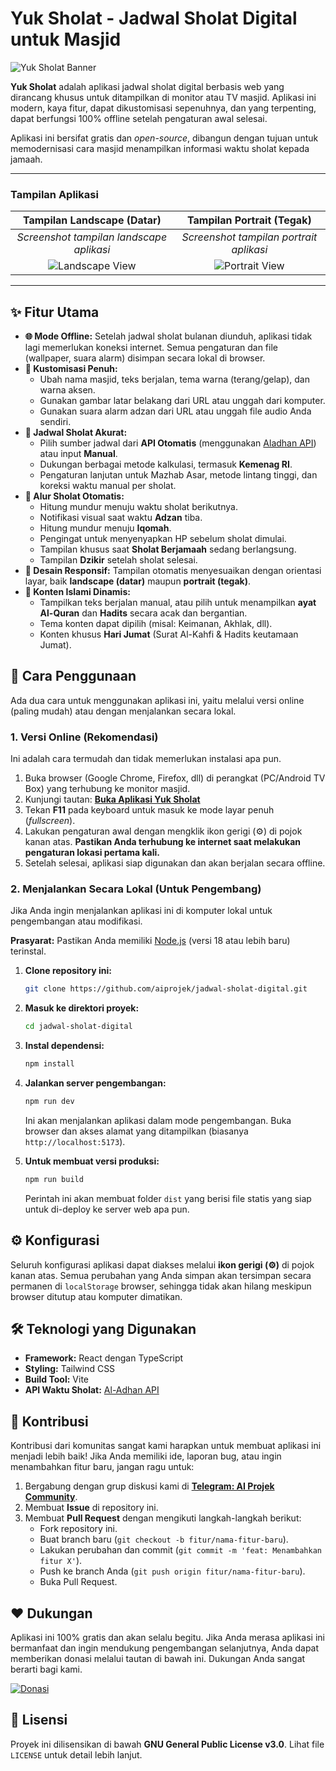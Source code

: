 # Yuk Sholat - Jadwal Sholat Digital untuk Masjid

![Yuk Sholat Banner](https://raw.githubusercontent.com/aiprojek/asset/main/1721544026391.png)

**Yuk Sholat** adalah aplikasi jadwal sholat digital berbasis web yang dirancang khusus untuk ditampilkan di monitor atau TV masjid. Aplikasi ini modern, kaya fitur, dapat dikustomisasi sepenuhnya, dan yang terpenting, dapat berfungsi 100% offline setelah pengaturan awal selesai.

Aplikasi ini bersifat gratis dan _open-source_, dibangun dengan tujuan untuk memodernisasi cara masjid menampilkan informasi waktu sholat kepada jamaah.

---

### Tampilan Aplikasi

| Tampilan Landscape (Datar) | Tampilan Portrait (Tegak) |
| :---: | :---: |
| _Screenshot tampilan landscape aplikasi_ | _Screenshot tampilan portrait aplikasi_ |
| ![Landscape View](https://raw.githubusercontent.com/aiprojek/asset/main/ss-ys-landscape.png) | ![Portrait View](https://raw.githubusercontent.com/aiprojek/asset/main/ss-ys-portrait.png) |

---

## ✨ Fitur Utama

-   **🌐 Mode Offline:** Setelah jadwal sholat bulanan diunduh, aplikasi tidak lagi memerlukan koneksi internet. Semua pengaturan dan file (wallpaper, suara alarm) disimpan secara lokal di browser.
-   **🎨 Kustomisasi Penuh:**
    -   Ubah nama masjid, teks berjalan, tema warna (terang/gelap), dan warna aksen.
    -   Gunakan gambar latar belakang dari URL atau unggah dari komputer.
    -   Gunakan suara alarm adzan dari URL atau unggah file audio Anda sendiri.
-   **🕋 Jadwal Sholat Akurat:**
    -   Pilih sumber jadwal dari **API Otomatis** (menggunakan [Aladhan API](https://aladhan.com/prayer-times-api)) atau input **Manual**.
    -   Dukungan berbagai metode kalkulasi, termasuk **Kemenag RI**.
    -   Pengaturan lanjutan untuk Mazhab Asar, metode lintang tinggi, dan koreksi waktu manual per sholat.
-   **🔄 Alur Sholat Otomatis:**
    -   Hitung mundur menuju waktu sholat berikutnya.
    -   Notifikasi visual saat waktu **Adzan** tiba.
    -   Hitung mundur menuju **Iqomah**.
    -   Pengingat untuk menyenyapkan HP sebelum sholat dimulai.
    -   Tampilan khusus saat **Sholat Berjamaah** sedang berlangsung.
    -   Tampilan **Dzikir** setelah sholat selesai.
-   **📱 Desain Responsif:** Tampilan otomatis menyesuaikan dengan orientasi layar, baik **landscape (datar)** maupun **portrait (tegak)**.
-   **📜 Konten Islami Dinamis:**
    -   Tampilkan teks berjalan manual, atau pilih untuk menampilkan **ayat Al-Quran** dan **Hadits** secara acak dan bergantian.
    -   Tema konten dapat dipilih (misal: Keimanan, Akhlak, dll).
    -   Konten khusus **Hari Jumat** (Surat Al-Kahfi & Hadits keutamaan Jumat).

## 🚀 Cara Penggunaan

Ada dua cara untuk menggunakan aplikasi ini, yaitu melalui versi online (paling mudah) atau dengan menjalankan secara lokal.

### 1. Versi Online (Rekomendasi)

Ini adalah cara termudah dan tidak memerlukan instalasi apa pun.

1.  Buka browser (Google Chrome, Firefox, dll) di perangkat (PC/Android TV Box) yang terhubung ke monitor masjid.
2.  Kunjungi tautan: **[Buka Aplikasi Yuk Sholat](https://yuksholat.pages.dev)**
3.  Tekan **F11** pada keyboard untuk masuk ke mode layar penuh (_fullscreen_).
4.  Lakukan pengaturan awal dengan mengklik ikon gerigi (⚙️) di pojok kanan atas. **Pastikan Anda terhubung ke internet saat melakukan pengaturan lokasi pertama kali.**
5.  Setelah selesai, aplikasi siap digunakan dan akan berjalan secara offline.

### 2. Menjalankan Secara Lokal (Untuk Pengembang)

Jika Anda ingin menjalankan aplikasi ini di komputer lokal untuk pengembangan atau modifikasi.

**Prasyarat:** Pastikan Anda memiliki [Node.js](https://nodejs.org/) (versi 18 atau lebih baru) terinstal.

1.  **Clone repository ini:**
    ```bash
    git clone https://github.com/aiprojek/jadwal-sholat-digital.git
    ```
2.  **Masuk ke direktori proyek:**
    ```bash
    cd jadwal-sholat-digital
    ```
3.  **Instal dependensi:**
    ```bash
    npm install
    ```
4.  **Jalankan server pengembangan:**
    ```bash
    npm run dev
    ```
    Ini akan menjalankan aplikasi dalam mode pengembangan. Buka browser dan akses alamat yang ditampilkan (biasanya `http://localhost:5173`).

5.  **Untuk membuat versi produksi:**
    ```bash
    npm run build
    ```
    Perintah ini akan membuat folder `dist` yang berisi file statis yang siap untuk di-deploy ke server web apa pun.

## ⚙️ Konfigurasi

Seluruh konfigurasi aplikasi dapat diakses melalui **ikon gerigi (⚙️)** di pojok kanan atas. Semua perubahan yang Anda simpan akan tersimpan secara permanen di `localStorage` browser, sehingga tidak akan hilang meskipun browser ditutup atau komputer dimatikan.

## 🛠️ Teknologi yang Digunakan

-   **Framework:** React dengan TypeScript
-   **Styling:** Tailwind CSS
-   **Build Tool:** Vite
-   **API Waktu Sholat:** [Al-Adhan API](https://aladhan.com/prayer-times-api)

## 🤝 Kontribusi

Kontribusi dari komunitas sangat kami harapkan untuk membuat aplikasi ini menjadi lebih baik! Jika Anda memiliki ide, laporan bug, atau ingin menambahkan fitur baru, jangan ragu untuk:

1.  Bergabung dengan grup diskusi kami di **[Telegram: AI Projek Community](https://t.me/aiprojek_community)**.
2.  Membuat **Issue** di repository ini.
3.  Membuat **Pull Request** dengan mengikuti langkah-langkah berikut:
    -   Fork repository ini.
    -   Buat branch baru (`git checkout -b fitur/nama-fitur-baru`).
    -   Lakukan perubahan dan commit (`git commit -m 'feat: Menambahkan fitur X'`).
    -   Push ke branch Anda (`git push origin fitur/nama-fitur-baru`).
    -   Buka Pull Request.

## ❤️ Dukungan

Aplikasi ini 100% gratis dan akan selalu begitu. Jika Anda merasa aplikasi ini bermanfaat dan ingin mendukung pengembangan selanjutnya, Anda dapat memberikan donasi melalui tautan di bawah ini. Dukungan Anda sangat berarti bagi kami.

<a href="https://lynk.id/aiprojek/s/bvBJvdA" target="_blank">
  <img src="https://img.shields.io/badge/☕-Donasi-orange?style=for-the-badge&logo=buy-me-a-coffee" alt="Donasi">
</a>

## 📜 Lisensi

Proyek ini dilisensikan di bawah **GNU General Public License v3.0**. Lihat file `LICENSE` untuk detail lebih lanjut.